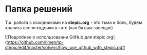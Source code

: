 # Папка решений
Т.к. работа с исходниками на **stepic.org** - это тьма и боль, будем хранить все исходники в гите (как батька завещал)

![Подробнее о использовании GitHub для stepic.org] (https://github.com/ilmen/tp-stepic/edit/master/solvers/how_use_github_with_stepic.pdf)
